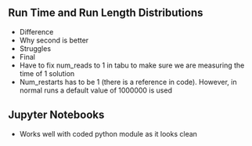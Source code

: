 ## Run Time and Run Length Distributions
- Difference
- Why second is better
- Struggles
- Final 
- Have to fix num_reads to 1 in tabu to make sure we are measuring the time of 1 solution
- Num_restarts has to be 1 (there is a reference in code). However, in normal runs a default value of 1000000 is used

## Jupyter Notebooks
* Works well with coded python module as it looks clean
